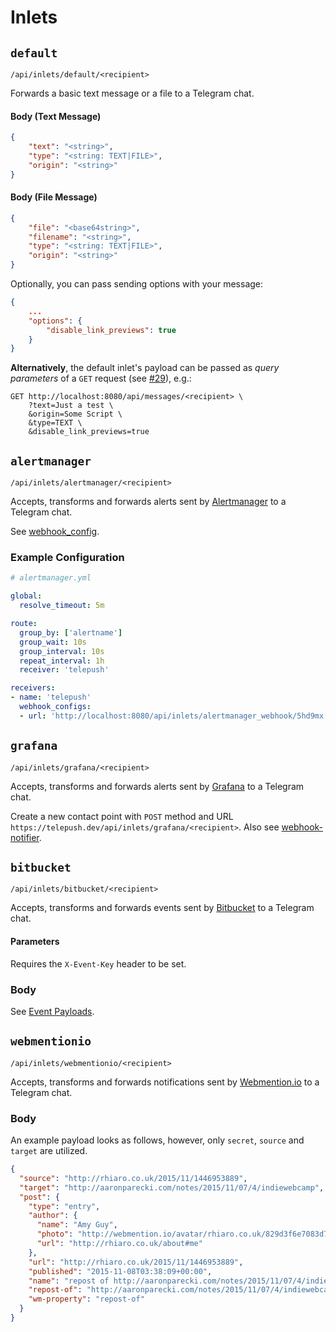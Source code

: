 # Inlets
## `default`
`/api/inlets/default/<recipient>`

Forwards a basic text message or a file to a Telegram chat.  

#### Body (Text Message)
```json
{
    "text": "<string>",
    "type": "<string: TEXT|FILE>",
    "origin": "<string>"
}
```

#### Body (File Message)
```json
{
    "file": "<base64string>",
    "filename": "<string>",
    "type": "<string: TEXT|FILE>",
    "origin": "<string>"
}
```

Optionally, you can pass sending options with your message:
```json
{
    ...
    "options": {
        "disable_link_previews": true
    }
}
```

**Alternatively**, the default inlet's payload can be passed as _query parameters_ of a `GET` request (see [#29](https://github.com/muety/telepush/issues/29)), e.g.:
```
GET http://localhost:8080/api/messages/<recipient> \
    ?text=Just a test \
    &origin=Some Script \
    &type=TEXT \
    &disable_link_previews=true 
```

## `alertmanager`
`/api/inlets/alertmanager/<recipient>`

Accepts, transforms and forwards alerts sent by [Alertmanager](https://prometheus.io/docs/alerting/alertmanager/) to a Telegram chat.

See [webhook_config](https://prometheus.io/docs/alerting/configuration/#webhook_config).

### Example Configuration
```yaml
# alertmanager.yml

global:
  resolve_timeout: 5m

route:
  group_by: ['alertname']
  group_wait: 10s
  group_interval: 10s
  repeat_interval: 1h
  receiver: 'telepush'

receivers:
- name: 'telepush'
  webhook_configs:
  - url: 'http://localhost:8080/api/inlets/alertmanager_webhook/5hd9mx'
```

## `grafana`
`/api/inlets/grafana/<recipient>`

Accepts, transforms and forwards alerts sent by [Grafana](https://grafana.com/docs/grafana/latest/alerting/) to a Telegram chat.

Create a new contact point with `POST` method and URL `https://telepush.dev/api/inlets/grafana/<recipient>`. Also see [webhook-notifier](https://grafana.com/docs/grafana/latest/alerting/contact-points/notifiers/webhook-notifier/).

## `bitbucket`
`/api/inlets/bitbucket/<recipient>`

Accepts, transforms and forwards events sent by [Bitbucket](https://bitbucket.org/) to a Telegram chat.

#### Parameters
Requires the `X-Event-Key` header to be set. 

### Body
See [Event Payloads](https://confluence.atlassian.com/bitbucket/event-payloads-740262817.html).

## `webmentionio`
`/api/inlets/webmentionio/<recipient>`

Accepts, transforms and forwards notifications sent by [Webmention.io](https://webmention.io) to a Telegram chat.

### Body
An example payload looks as follows, however, only `secret`, `source` and `target` are utilized.
```json
{
  "source": "http://rhiaro.co.uk/2015/11/1446953889",
  "target": "http://aaronparecki.com/notes/2015/11/07/4/indiewebcamp",
  "post": {
    "type": "entry",
    "author": {
      "name": "Amy Guy",
      "photo": "http://webmention.io/avatar/rhiaro.co.uk/829d3f6e7083d7ee8bd7b20363da84d88ce5b4ce094f78fd1b27d8d3dc42560e.png",
      "url": "http://rhiaro.co.uk/about#me"
    },
    "url": "http://rhiaro.co.uk/2015/11/1446953889",
    "published": "2015-11-08T03:38:09+00:00",
    "name": "repost of http://aaronparecki.com/notes/2015/11/07/4/indiewebcamp",
    "repost-of": "http://aaronparecki.com/notes/2015/11/07/4/indiewebcamp",
    "wm-property": "repost-of"
  }
}
```